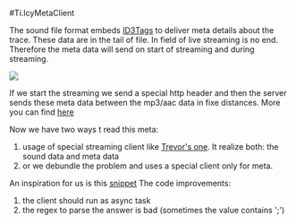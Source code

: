 #Ti.IcyMetaClient

The sound file format embeds [ID3Tags](https://en.wikipedia.org/wiki/ID3) to deliver meta details about the trace. These data are in the tail of file. In field of live streaming is no end. Therefore the meta data will send on start of streaming and during streaming. 

![](http://www.smackfu.com/stuff/programming/shoutcast.gif)

If we start the streaming we send a special http header and then the server sends these meta data between the mp3/aac data in fixe distances. More you can find [here](http://www.smackfu.com/stuff/programming/shoutcast.html)

Now we have two ways t read this meta:

1. usage of special streaming client like [Trevor's one](https://github.com/trevorf/ti-android-streamer). It realize both: the sound data and meta data
2. or we debundle the problem and uses a  special client only for meta.

An inspiration for us is this [snippet](https://github.com/shinymayhem/radio-presets-widget/blob/master/src/com/radiopirate/android/service/IcyStreamMeta.java) The code improvements: 

1. the client should run as async task
2. the regex to parse the answer is bad (sometimes the value contains ';')

 

